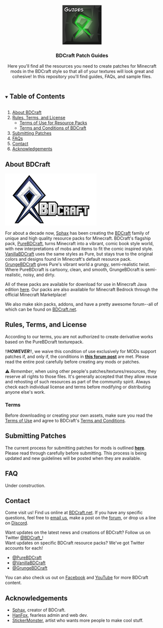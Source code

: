 <!--
*** Thanks for checking out the Best-README-Template. If you have a suggestion
*** that would make this better, please fork the repo and create a pull request
*** or simply open an issue with the tag "enhancement".
*** Thanks again! Now go create something AMAZING! :D
***
***
***
*** To avoid retyping too much info. Do a search and replace for the following:
*** github_username, repo_name, twitter_handle, email, project_title, project_description
-->



<!-- PROJECT SHIELDS -->
<!--
*** I'm using markdown "reference style" links for readability.
*** Reference links are enclosed in brackets [ ] instead of parentheses ( ).
*** See the bottom of this document for the declaration of the reference variables
*** for contributors-url, forks-url, etc. This is an optional, concise syntax you may use.
*** https://www.markdownguide.org/basic-syntax/#reference-style-links

[![Contributors][contributors-shield]][contributors-url]
[![Forks][forks-shield]][forks-url]
[![Stargazers][stars-shield]][stars-url]
[![Issues][issues-shield]][issues-url]
[![MIT License][license-shield]][license-url]
[![LinkedIn][linkedin-shield]][linkedin-url]
-->



<!-- PROJECT LOGO -->
<br />
<p align="center">
  <a href="https://https://github.com/BDcraft-Patches/Guides">
    <img src="images/logo.png" alt="Logo" width="128" height="128">
  </a>

  <h3 align="center">BDCraft Patch Guides</h3>

  <p align="center">
    Here you'll find all the resources you need to create patches for Minecraft mods in the BDCraft style so that all of your textures will look great and cohesive! In this repository you'll find guides, FAQs, and sample files.
  </p>
</p>



<!-- TABLE OF CONTENTS -->
<details open="open">
  <summary><h2 style="display: inline-block">Table of Contents</h2></summary>
  <ol>
    <li>
      <a href="#about-bdcraft">About BDCraft</a>
    </li>
    <li>
      <a href="#rules-terms-and-license">Rules, Terms, and License</a>
      <ul>
        <li><a href="#terms">Terms of Use for Resource Packs</a></li>
        <li><a href="#terms">Terms and Conditions of BDCraft</a></li>
      </ul>
    </li>
    <li><a href="#submitting-patches">Submitting Patches</a></li>
    <li><a href="#faq">FAQs</a></li>
    <li><a href="#contact">Contact</a></li>
    <li><a href="#acknowledgements">Acknowledgements</a></li>
  </ol>
</details>



<!-- ABOUT -->
## About BDCraft
[![BDCraft Logos](./images/bdcraft_logoMain.png "BDCraft")](https://bdcraft.net)

For about a decade now, [Sphax](https://twitter.com/sphax84) has been creating the [BDCraft](https://bdcraft.net) family of unique and high quality resource packs for Minecraft. BDCraft's flagship pack, [PureBDCraft](https://bdcraft.net/downloads/purebdcraft-minecraft/), turns Minecraft into a vibrant, comic book style world, with new interpretations of mobs and items to fit the comic inspired style. [VanillaBDCraft](https://bdcraft.net/downloads/vanillabdcraft-minecraft/) uses the same styles as Pure, but stays true to the original colors and designs found in Minecraft's default resource pack. [GrungeBDCraft](https://bdcraft.net/downloads/grungebdcraft-minecraft/) gives Pure's vibrant world a grungy, semi-realistic twist. Where PureBDcraft is cartoony, clean, and smooth, GrungeBDcraft is semi-realistic, noisy, and dirty.

All of these packs are available for download for use in Minecraft Java edition [here](https://bdcraft.net/downloads/). Our packs are also available for Minecraft Bedrock through the official Minecraft Marketplace!

We also make skin packs, addons, and have a pretty awesome forum--all of which can be found on [BDCraft.net](https://bdcraft.net).


<!-- GETTING STARTED -->
## Rules, Terms, and License
According to our terms, you are not authorized to create derivative works based on the PureBDcraft texturepack.

:bangbang:***HOWEVER***:bangbang:, we waive this condition of use exclusively for MODs support patches if, and only if, the conditions in **[this forum post](https://bdcraft.net/community/viewtopic.php?t=312)** are met. Please read the entire post carefully before creating any mods or patches.

:warning: *Remember*, when using other people's patches/textures/resources, they reserve all rights to those files. It's generally accepted that they allow reuse and rehosting of such resources as part of the community spirit. Always check each individual license and terms before modifying or distributing anyone else's work.

### Terms
Before downloading or creating your own assets, make sure you read the [Terms of Use](./TermsOfUse.txt) and agree to BDCraft's [Terms and Conditions](https://bdcraft.net/terms-and-conditions/).


<!-- Submission Guidelines -->
## Submitting Patches
The current process for submitting patches for mods is outlined **[here](https://bdcraft.net/community/viewtopic.php?t=312)**. Please read through carefully before submitting.
This process is being updated and new guidelines will be posted when they are available.


<!-- FAQ -->
## FAQ
Under construction.


<!-- CONTACT -->
## Contact
Come visit us!
Find us online at [BDCraft.net](https://bdcraft.net).
If you have any specific questions, feel free to [email us](mailto:contact@bdcraft.net), make a post on the [forum](https://bdcraft.net/community/), or drop us a line on [Discord](https://bdcraft.net/discord).

Want updates on the latest news and creations of BDCraft? Follow us on Twitter [@BDCraft_](https://twitter.com/BDCraft_)!
<br >
Want updates on specific BDCraft resource packs? We've got Twitter accounts for each!
* [@PureBDCraft](https://twitter.com/PureBDcraft)
* [@VanillaBDCraft](https://twitter.com/VanillaBDcraft)
* [@GrungeBDCraft](https://twitter.com/GrungeBDcraft)

You can also check us out on [Facebook](https://www.facebook.com/bdcraft/) and [YouTube](https://www.youtube.com/user/Sphax84) for more BDCraft content.


<!-- ACKNOWLEDGEMENTS -->
## Acknowledgements

* [Sphax](https://twitter.com/sphax84), creator of BDCraft.
* [HanFox](https://twitter.com/HanPrower), fearless admin and web dev.
* [StickerMonster](https://twitter.com/heylisten), artist who wants more people to make cool stuff.





<!-- MARKDOWN LINKS & IMAGES -->
<!-- https://www.markdownguide.org/basic-syntax/#reference-style-links -->
[contributors-shield]: https://img.shields.io/github/contributors/github_username/repo.svg?style=for-the-badge
[contributors-url]: https://github.com/github_username/repo/graphs/contributors
[forks-shield]: https://img.shields.io/github/forks/github_username/repo.svg?style=for-the-badge
[forks-url]: https://github.com/github_username/repo/network/members
[stars-shield]: https://img.shields.io/github/stars/github_username/repo.svg?style=for-the-badge
[stars-url]: https://github.com/github_username/repo/stargazers
[issues-shield]: https://img.shields.io/github/issues/github_username/repo.svg?style=for-the-badge
[issues-url]: https://github.com/github_username/repo/issues
[license-shield]: https://img.shields.io/github/license/github_username/repo.svg?style=for-the-badge
[license-url]: https://github.com/github_username/repo/blob/master/LICENSE.txt
[linkedin-shield]: https://img.shields.io/badge/-LinkedIn-black.svg?style=for-the-badge&logo=linkedin&colorB=555
[linkedin-url]: https://linkedin.com/in/github_username
